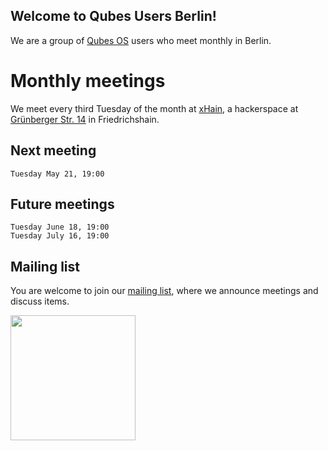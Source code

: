 ## Welcome to Qubes Users Berlin!

We are a group of [Qubes OS](https://www.qubes-os.org) users who meet monthly in Berlin. 

# Monthly meetings

We meet every third Tuesday of the month at [xHain](https://x-hain.de/de/page/calendar/), a hackerspace at [Grünberger Str. 14](https://www.openstreetmap.org/node/803941786) in Friedrichshain.

## Next meeting

```
Tuesday May 21, 19:00
```

## Future meetings

```
Tuesday June 18, 19:00
Tuesday July 16, 19:00
```

## Mailing list

You are welcome to join our [mailing list](https://www.autistici.org/mailman/listinfo/qub), where we announce meetings and discuss items.

<img src="https://github.com/QubesOS/qubes-attachment/raw/master/icons/qubes-community-event/qubes-community-event.png" align="center" width="200">
